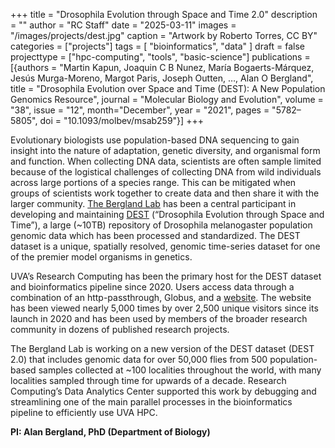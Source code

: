 +++
title = "Drosophila Evolution through Space and Time 2.0"
description = ""
author = "RC Staff"
date = "2025-03-11"
images = "/images/projects/dest.jpg"
caption = "Artwork by Roberto Torres, CC BY"
categories = ["projects"]
tags = [
  "bioinformatics",
  "data"
]
draft = false
projecttype = ["hpc-computing", "tools", "basic-science"]
publications = [{authors = "Martin Kapun, Joaquin C B Nunez, María Bogaerts-Márquez, Jesús Murga-Moreno, Margot Paris, Joseph Outten, …, Alan O Bergland", title = "Drosophila Evolution over Space and Time (DEST): A New Population Genomics Resource", journal = "Molecular Biology and Evolution", volume = "38", issue = "12", month="December", year = "2021", pages = "5782–5805", doi = "10.1093/molbev/msab259"}]
+++

Evolutionary biologists use population-based DNA sequencing to gain insight into the nature of adaptation, genetic diversity, and organismal form and function.  When collecting DNA data, scientists are often sample limited because of the logistical challenges of collecting DNA from wild individuals across large portions of a species range.  This can be mitigated when groups of scientists work together to create data and then share it with the larger community.  [The Bergland Lab](https://www.bergland-lab.org/) has been a central participant in developing and maintaining [DEST](https://dest.bio/) (“Drosophila Evolution through Space and Time”), a large (~10TB) repository of Drosophila melanogaster population genomic data which has been processed and standardized.  The DEST dataset is a unique, spatially resolved, genomic time-series dataset for one of the premier model organisms in genetics. 

UVA’s Research Computing has been the primary host for the DEST dataset and bioinformatics pipeline since 2020.  Users access data through a combination of an http-passthrough, Globus, and a [website](https://dest.bio/).  The website has been viewed nearly 5,000 times by over 2,500 unique visitors since its launch in 2020 and has been used by members of the broader research community in dozens of published research projects.

The Bergland Lab is working on a new version of the DEST dataset (DEST 2.0) that includes genomic data for over 50,000 flies from 500 population-based samples collected at ~100 localities throughout the world, with many localities sampled through time for upwards of a decade.  Research Computing’s Data Analytics Center supported this work by debugging and streamlining one of the main parallel processes in the bioinformatics pipeline to efficiently use UVA HPC. 
  
**PI: Alan Bergland, PhD (Department of Biology)**

